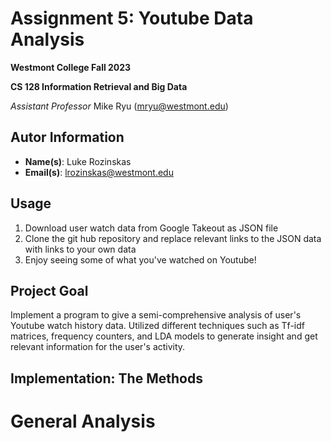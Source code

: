 # Assignment 5: Youtube Data Analysis
**Westmont College Fall 2023**

**CS 128 Information Retrieval and Big Data**

*Assistant Professor* Mike Ryu (mryu@westmont.edu) 

## Autor Information
* **Name(s)**: Luke Rozinskas
* **Email(s)**: lrozinskas@westmont.edu

## Usage
1. Download user watch data from Google Takeout as JSON file
2. Clone the git hub repository and replace relevant links to the JSON data with links to your own data
3. Enjoy seeing some of what you've watched on Youtube!

## Project Goal
Implement a program to give a semi-comprehensive analysis of user's Youtube watch history data. Utilized different techniques such as Tf-idf matrices, frequency counters, and LDA models to generate insight and get relevant information for the user's activity.

## Implementation: The Methods
# General Analysis



